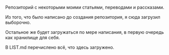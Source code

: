 Репозиторий с некоторыми моими статьями, переводами и рассказами.

Из того, что было написано до создания репозитория, я сюда загрузил выборочно.

Остальное же будет загружаться по мере написания, в первую очередь как хранилище для себя.

В LIST.md перечислено всё, что здесь загружено.
